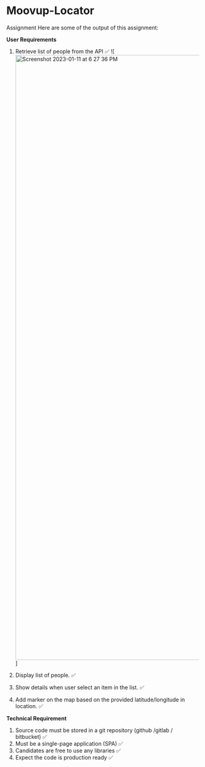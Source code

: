 # Moovup-Locator
Assignment 
Here are some of the output of this assignment:

**User Requirements**
1) Retrieve list of people from the API ✅
![<img width="1580" alt="Screenshot 2023-01-11 at 6 27 36 PM" src="https://user-images.githubusercontent.com/78775818/211783265-d20f7c1d-9782-4c06-94fb-fe148f3cb95e.png">
]

2) Display list of people. ✅
4) Show details when user select an item in the list. ✅
5) Add marker on the map based on the provided latitude/longitude in location. ✅


**Technical Requirement**
1) Source code must be stored in a git repository (github /gitlab / bitbucket) ✅
2) Must be a single-page application (SPA) ✅
3) Candidates are free to use any libraries ✅
4) Expect the code is production ready ✅
